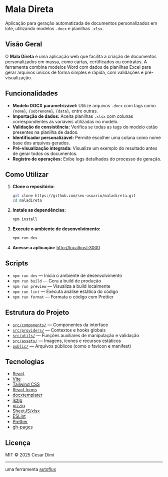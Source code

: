 # Mala Direta

Aplicação para geração automatizada de documentos personalizados em lote, utilizando modelos `.docx` e planilhas `.xlsx`.

## Visão Geral

O **Mala Direta** é uma aplicação web que facilita a criação de documentos personalizados em massa, como cartas, certificados ou contratos. A ferramenta combina modelos Word com dados de planilhas Excel para gerar arquivos únicos de forma simples e rápida, com validações e pré-visualização.

## Funcionalidades

- **Modelo DOCX parametrizável:** Utilize arquivos `.docx` com tags como `{nome}`, `{sobrenome}`, `{data}`, entre outras.
- **Importação de dados:** Aceita planilhas `.xlsx` com colunas correspondentes às variáveis utilizadas no modelo.
- **Validação de consistência:** Verifica se todas as tags do modelo estão presentes na planilha de dados.
- **Identificador personalizável:** Permite escolher uma coluna como nome base dos arquivos gerados.
- **Pré-visualização integrada:** Visualize um exemplo do resultado antes de gerar todos os documentos.
- **Registro de operações:** Exibe logs detalhados do processo de geração.

## Como Utilizar

1. **Clone o repositório:**

   ```sh
   git clone https://github.com/seu-usuario/maladireta.git
   cd maladireta
   ```

2. **Instale as dependências:**

   ```sh
   npm install
   ```

3. **Execute o ambiente de desenvolvimento:**

   ```sh
   npm run dev
   ```

4. **Acesse a aplicação:**
   [http://localhost:3000](http://localhost:3000)

## Scripts

- `npm run dev` — Inicia o ambiente de desenvolvimento
- `npm run build` — Gera a build de produção
- `npm run preview` — Visualiza a build localmente
- `npm run lint` — Executa análise estática do código
- `npm run format` — Formata o código com Prettier

## Estrutura do Projeto

- [`src/components/`](src/components/) — Componentes da interface
- [`src/providers/`](src/providers/) — Contextos e hooks globais
- [`src/utils/`](src/utils/) — Funções auxiliares de manipulação e validação
- [`src/assets/`](src/assets/) — Imagens, ícones e recursos estáticos
- [`public/`](public/) — Arquivos públicos (como o favicon e manifest)

## Tecnologias

- [React](https://reactjs.org/)
- [Vite](https://vitejs.dev/)
- [Tailwind CSS](https://tailwindcss.com/)
- [React Icons](https://react-icons.github.io/react-icons/)
- [docxtemplater](https://github.com/open-xml-templating/docxtemplater)
- [jszip](https://stuk.github.io/jszip/)
- [pizzip](https://github.com/open-xml-templating/pizzip)
- [SheetJS/xlsx](https://sheetjs.com/)
- [ESLint](https://eslint.org/)
- [Prettier](https://prettier.io/)
- [gh-pages](https://github.com/tschaub/gh-pages)

## Licença

MIT © 2025 Cesar Dimi

---

uma ferramenta [autoflux](https://autoflux.app.br/)
